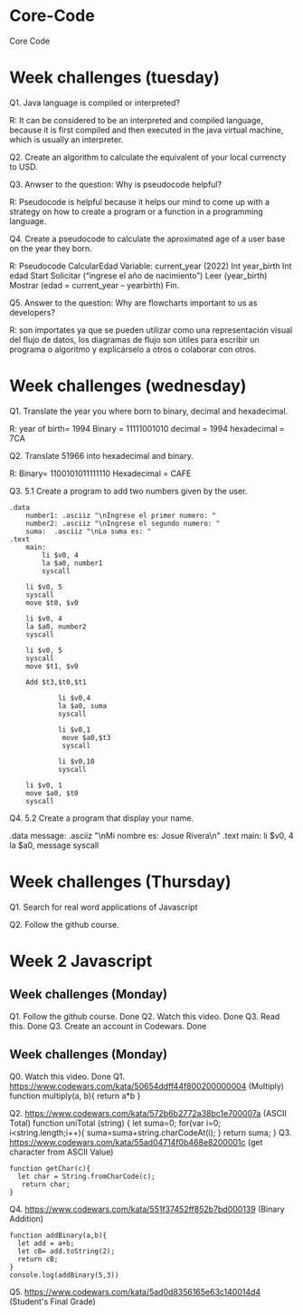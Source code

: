 # Core-Code
Core Code

# Week challenges (tuesday)

Q1.  Java language is compiled or interpreted?

R: It can be considered to be an interpreted and compiled language,
because it is first compiled and then executed in the java virtual machine, which is usually an interpreter.

Q2. Create an algorithm to calculate the equivalent of your local currencty to USD.


Q3. Anwser to the question: Why is pseudocode helpful?

R: Pseudocode is helpful because it helps our mind to come up with a strategy 
on how to create a program or a function in a programming language.

Q4. Create a pseudocode to calculate the aproximated age of a user base on the year they born.

R:  Pseudocode CalcularEdad
    Variable: current_year (2022)
    Int year_birth
    Int edad
    Start
    Solicitar (“ingrese el año de nacimiento”)
    Leer (year_birth)
    Mostrar (edad = current_year – yearbirth)
    Fin.

Q5. Answer to the question: Why are flowcharts important to us as developers?

R: son importates ya que se pueden utilizar como una representación visual del flujo de datos,
los diagramas de flujo son útiles para escribir un programa o algoritmo y explicárselo a otros o colaborar con otros.


# Week challenges (wednesday)

Q1. Translate the year you where born to binary, decimal and hexadecimal.

R: year of birth= 1994
Binary = 11111001010
decimal = 1994
hexadecimal = 7CA

Q2. Translate 51966 into hexadecimal and binary.

R: Binary= 1100101011111110
Hexadecimal = CAFE

Q3. 5.1 Create a program to add two numbers given by the user.

	.data
		number1: .asciiz "\nIngrese el primer numero: "
		number2: .asciiz "\nIngrese el segundo numero: "
		suma:  .asciiz "\nLa suma es: "
	.text
		main:
			li $v0, 4
			la $a0, number1
			syscall

		li $v0, 5
		syscall
		move $t0, $v0

		li $v0, 4
		la $a0, number2
		syscall

		li $v0, 5
		syscall
		move $t1, $v0

		Add $t3,$t0,$t1

                li $v0,4 
                la $a0, suma
                syscall

                li $v0,1
                 move $a0,$t3 
                 syscall

                li $v0,10 
                syscall

		li $v0, 1
		move $a0, $t0
		syscall

Q4. 5.2 Create a program that display your name.

.data
    message: .asciiz "\nMi nombre es: Josue Rivera\n"
  .text
    main:
      li $v0, 4
      la $a0, message
      syscall


# Week challenges (Thursday)

Q1. Search for real word applications of Javascript

Q2. Follow the github course.

# Week 2 Javascript
## Week challenges (Monday)

Q1. Follow the github course. Done
Q2. Watch this video. Done
Q3. Read this. Done
Q3. Create an account in Codewars. Done

## Week challenges (Monday)
Q0. Watch this video. Done
Q1. https://www.codewars.com/kata/50654ddff44f800200000004 (Multiply)
	function multiply(a, b){
	  return a*b
	}

Q2. https://www.codewars.com/kata/572b6b2772a38bc1e700007a (ASCII Total)
	function uniTotal (string) {
	 let suma=0;
	  for(var i=0; i<string.length;i++){
	    suma=suma+string.charCodeAt(i);
	  }
	  return suma;
	}
Q3. https://www.codewars.com/kata/55ad04714f0b468e8200001c  (get character from ASCII Value)

	function getChar(c){
	  let char = String.fromCharCode(c);
	   return char;
	}


Q4. https://www.codewars.com/kata/551f37452ff852b7bd000139  (Binary Addition)
	
	function addBinary(a,b){
	  let add = a+b;
	  let cB= add.toString(2);
	  return cB;
	}
	console.log(addBinary(5,3))
	
Q5. https://www.codewars.com/kata/5ad0d8356165e63c140014d4 (Student's Final Grade)
	




